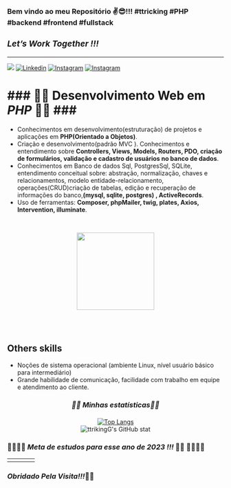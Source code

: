 ### Bem vindo ao meu Repositório ✌️😎!!! #ttricking #PHP #backend #frontend #fullstack
### <i><h3>Let’s Work Together !!!</h3></i>
<hr>

[![](https://github.com/ttrikingG/imageProfile/blob/main/ttrickingLOGOmaneki3.png)](https://ttricking.com/)
[![Linkedin](https://img.shields.io/badge/LinkedIn-0077B5?style=for-the-badge&logo=linkedin&logoColor=white)](www.linkedin.com/in/hailtom-g-dias-66909a265)
[![Instagram](https://img.shields.io/badge/Instagram-E4405F?style=for-the-badge&logo=instagram&logoColor=white)](https://www.instagram.com/ttricking.g/)
[![Instagram](https://img.shields.io/badge/Discord-7289DA?style=for-the-badge&logo=discord&logoColor=white)]()

### <h1>### 🐘🐘 Desenvolvimento Web em <i>PHP</i> 🐘🐘 ###</h1>

<div>
    <ul>
    <li>Conhecimentos em desenvolvimento(estruturação) de projetos e aplicações em <strong><b>PHP(Orientado a Objetos)</b></strong>.</li>
    <li>Criação e desenvolvimento(padrão MVC ). Conhecimentos e entendimento sobre <strong>Controllers, Views, Models, Routers, PDO, criação de formulários, validação e cadastro de usuários no banco de dados</strong>.</li>
    <li>Conhecimentos em </b></strong>Banco de dados Sql, PostgresSql, SQLite</b></strong>, entendimento conceitual sobre: abstração, normalização, chaves e relacionamentos, modelo entidade-relacionamento, operações(CRUD)criação de tabelas, edição e recuperação de informações do banco,<strong><b>(mysql, sqlite, postgres)</b> , ActiveRecords</strong>.</li>
     <li>Uso de ferramentas: <strong>Composer, phpMailer, twig, plates, Axios, Intervention, illuminate</strong>.</li>
    </ul>
</div>

<div>
    <ul>
        <img align="center" src="https://img.shields.io/badge/PHP-777BB4?style=for-the-badge&logo=php&logoColor=white" alt="">
        <img align="center" src="https://img.shields.io/badge/Laravel-FF2D20?style=for-the-badge&logo=laravel&logoColor=white" alt="">
        <img align="center" src="https://img.shields.io/badge/MySQL-005C84?style=for-the-badge&logo=mysql&logoColor=white" alt="">
        <img align="center" src="https://img.shields.io/badge/PostgreSQL-316192?style=for-the-badge&logo=postgresql&logoColor=white" alt="">
        <img align="center" src="https://img.shields.io/badge/SQLite-07405E?style=for-the-badge&logo=sqlite&logoColor=white" alt="">
        <img align="center" src="https://img.shields.io/badge/Ubuntu-E95420?style=for-the-badge&logo=ubuntu&logoColor=white" alt="">
        <img align="center" src="https://img.shields.io/badge/Linux-FCC624?style=for-the-badge&logo=linux&logoColor=black" alt="">
        <img align="center" src="https://img.shields.io/badge/docker-%230db7ed.svg?style=for-the-badge&logo=docker&logoColor=white" alt="">
    </ul>
</div>
        
<div align="center">
     <img width="180px" src="https://github.com/ttrikingG/imageProfile/blob/main/phpElephant.png" alt="">
</div><br>

</div>
  <ul>
      <img align="center" src="https://img.shields.io/badge/HTML5-E34F26?style=for-the-badge&logo=html5&logoColor=white" alt="">
      <img align="center" src="https://img.shields.io/badge/CSS3-1572B6?style=for-the-badge&logo=css3&logoColor=white" alt="">
      <img align="center" src="https://img.shields.io/badge/JavaScript-F7DF1E?style=for-the-badge&logo=javascript&logoColor=black" alt="">
      <img align="center" src="https://img.shields.io/badge/Babel-F9DC3e?style=for-the-badge&logo=babel&logoColor=black" alt="">
      <img align="center" src="https://img.shields.io/badge/NPM-%23CB3837.svg?style=for-the-badge&logo=npm&logoColor=white" alt="">
      <img align="center" src="https://img.shields.io/badge/jQuery-0769AD?style=for-the-badge&logo=jquery&logoColor=white" alt="">
      <img align="center" src="https://img.shields.io/badge/Bootstrap-563D7C?style=for-the-badge&logo=bootstrap&logoColor=white" alt="">
      <img align="center"src="https://img.shields.io/badge/Tailwind_CSS-38B2AC?style=for-the-badge&logo=tailwind-css&logoColor=white" alt="">
  </ul>
<div>

<div>
    <h2>Others skills</h2>
    <ul>
        <li>Noções de sistema operacional (ambiente Linux, nível usuário básico para intermediário)</li>
        <li>Grande habilidade de comunicação, facilidade com trabalho em equipe e atendimento ao cliente.</li>
    </ul>
</div>

<div align="center">
     
 ### <i><h4>🚀🚀 Minhas estatísticas🚀🚀</h4></i>
     
[![Top Langs](https://github-readme-stats.vercel.app/api/top-langs/?username=ttrikingG&layout=donut)](https://github.com/anuraghazra/github-readme-stats)<br>
![ttrikingG's GitHub stat](https://github-readme-stats.vercel.app/api?username=ttrikingG&show_icons=true&theme=radical)<br>
     
</div>


### <h3>🚀🚀🚀🚀<i> Meta de estudos para esse ano de 2023 !!!</i> 💪🤨 🚀🚀🚀🚀</h3>

<table>
    <tr>
        <td><img src="https://github.com/ttrikingG/imageProfile/blob/main/Docker.png" alt=""></td>
        <td><img src="https://github.com/ttrikingG/imageProfile/blob/main/Laravel.png" alt=""></td>
        <td><img src="https://github.com/ttrikingG/imageProfile/blob/main/VueJs.png" alt=""></td>
        <td><img src="https://github.com/ttrikingG/imageProfile/blob/main/slimFrameWork.png" alt=""> </td>
    </tr>
</table>


### <h3><i> Obridado Pela Visita!!!</i>👊😎</h3>
